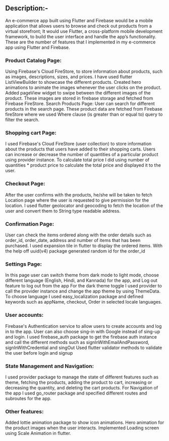 ## Description:-
An e-commerce app built using Flutter and Firebase would be a mobile application that allows users to browse and check out products from a virtual storefront; It would use Flutter, a cross-platform mobile development framework, to build the user interface and handle the app’s functionality.
These are the number of features that I implemented in my e-commerce app using Flutter and Firebase.
### Product Catalog Page:
Using Firebase's Cloud FireStore, to store information about products, such as images, descriptions, sizes, and prices.
I have used flutter ListViewBuilder to showcase the different products.
Created hero animations to animate the images whenever the user clicks on the product.
Added pageView widget to swipe between the different images of the product. These images are stored in firebase storage and fetched from Firebase FireStore.
Search Products Page:
User can search for different products in the search page. These product data are fetched from Firebase fireStore where we used Where clause (is greater than or equal to) query to filter the search.
### Shopping cart Page:
I used Firebase's Cloud FireStore (user collection) to store information about the products that users have added to their shopping carts.
Users can increase or decrease the number of quantities of a particular product using provider instance.
To calculate total price I did using number of quantities * product price to calculate the total price and displayed it to the user.
### Checkout Page:
After the user confirms with the products, he/she will be taken to fetch Location page where the user is requested to give permission for the location.
I used flutter geolocator and geocoding to fetch the location of the user and convert them to String type readable address.
### Confirmation Page:
User can check the items ordered along with the order details such as order_id, order_date, address and number of items that has been purchased.
I used expansion tile in flutter to display the ordered items.
With the help off uuid(v4) package generated random id for the order_id
### Settings Page:
In this page user can switch theme from dark mode to light mode, choose different language (English, Hindi, and Kannada) for the app, and Log out feature to log out from the app
For the dark theme toggle I used provider to call the provider instance and change the app theme by using ThemeData.
To choose language I used easy_localization package and defined keywords such as appName, checkout, Order in selected locale languages.
### User accounts:
Firebase's Authentication service to allow users to create accounts and log in to the app. User can also choose sing-in with Google instead of sing-up and login.
I used firebase_auth package to get the firebase auth instance and call the different methods such as signInWithEmailAndPassword, signInWithCredential and singOut
Used flutter validator methods to validate the user before login and signup
### State Management and Navigation:
I used provider package to manage the state of different features such as theme, fetching the products, adding the product to cart, increasing or decreasing the quantity, and deleting the cart products.
For Navigation of the app I used go_router package and specified different routes and subroutes for the app.
### Other features:
Added lottie animation package to show icon animations.
Hero animation for the product images when the user interacts.
Implemented Loading screen using Scale Animation in flutter.
